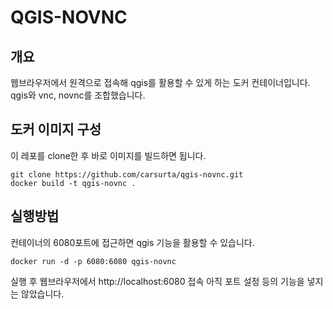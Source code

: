 # QGIS-NOVNC

## 개요
웹브라우저에서 원격으로 접속해 qgis를 활용할 수 있게 하는 도커 컨테이너입니다. qgis와 vnc, novnc를 조합했습니다.

## 도커 이미지 구성
이 레포를 clone한 후 바로 이미지를 빌드하면 됩니다.
```
git clone https://github.com/carsurta/qgis-novnc.git
docker build -t qgis-novnc .
```

## 실행방법
컨테이너의 6080포트에 접근하면 qgis 기능을 활용할 수 있습니다.
```
docker run -d -p 6080:6080 qgis-novnc
```
실행 후 웹브라우저에서 http://localhost:6080 접속
아직 포트 설정 등의 기능을 넣지는 않았습니다.
